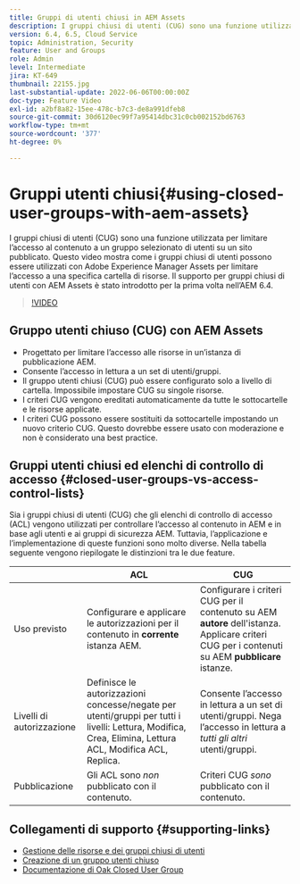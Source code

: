 ```yaml
---
title: Gruppi di utenti chiusi in AEM Assets
description: I gruppi chiusi di utenti (CUG) sono una funzione utilizzata per limitare l’accesso al contenuto a un gruppo selezionato di utenti su un sito pubblicato. Questo video mostra come i gruppi chiusi di utenti possono essere utilizzati con Adobe Experience Manager Assets per limitare l’accesso a una specifica cartella di risorse.
version: 6.4, 6.5, Cloud Service
topic: Administration, Security
feature: User and Groups
role: Admin
level: Intermediate
jira: KT-649
thumbnail: 22155.jpg
last-substantial-update: 2022-06-06T00:00:00Z
doc-type: Feature Video
exl-id: a2bf8a82-15ee-478c-b7c3-de8a991dfeb8
source-git-commit: 30d6120ec99f7a95414dbc31c0cb002152bd6763
workflow-type: tm+mt
source-wordcount: '377'
ht-degree: 0%

---
```


# Gruppi utenti chiusi{#using-closed-user-groups-with-aem-assets}

I gruppi chiusi di utenti (CUG) sono una funzione utilizzata per limitare l’accesso al contenuto a un gruppo selezionato di utenti su un sito pubblicato. Questo video mostra come i gruppi chiusi di utenti possono essere utilizzati con Adobe Experience Manager Assets per limitare l’accesso a una specifica cartella di risorse. Il supporto per gruppi chiusi di utenti con AEM Assets è stato introdotto per la prima volta nell’AEM 6.4.

>[!VIDEO](https://video.tv.adobe.com/v/22155?quality=12&learn=on)

## Gruppo utenti chiuso (CUG) con AEM Assets

* Progettato per limitare l’accesso alle risorse in un’istanza di pubblicazione AEM.
* Consente l’accesso in lettura a un set di utenti/gruppi.
* Il gruppo utenti chiusi (CUG) può essere configurato solo a livello di cartella. Impossibile impostare CUG su singole risorse.
* I criteri CUG vengono ereditati automaticamente da tutte le sottocartelle e le risorse applicate.
* I criteri CUG possono essere sostituiti da sottocartelle impostando un nuovo criterio CUG. Questo dovrebbe essere usato con moderazione e non è considerato una best practice.

## Gruppi utenti chiusi ed elenchi di controllo di accesso {#closed-user-groups-vs-access-control-lists}

Sia i gruppi chiusi di utenti (CUG) che gli elenchi di controllo di accesso (ACL) vengono utilizzati per controllare l’accesso al contenuto in AEM e in base agli utenti e ai gruppi di sicurezza AEM. Tuttavia, l’applicazione e l’implementazione di queste funzioni sono molto diverse. Nella tabella seguente vengono riepilogate le distinzioni tra le due feature.

|                   | ACL | CUG |
| ----------------- | -------------------------------------------------------------------------------------------------------------------------------- | ----------------------------------------------------------------------------------------------------------------------------- |
| Uso previsto | Configurare e applicare le autorizzazioni per il contenuto in **corrente** istanza AEM. | Configurare i criteri CUG per il contenuto su AEM **autore** dell&#39;istanza. Applicare criteri CUG per i contenuti su AEM **pubblicare** istanze. |
| Livelli di autorizzazione | Definisce le autorizzazioni concesse/negate per utenti/gruppi per tutti i livelli: Lettura, Modifica, Crea, Elimina, Lettura ACL, Modifica ACL, Replica. | Consente l’accesso in lettura a un set di utenti/gruppi. Nega l’accesso in lettura a *tutti gli altri* utenti/gruppi. |
| Pubblicazione | Gli ACL sono *non* pubblicato con il contenuto. | Criteri CUG *sono* pubblicato con il contenuto. |

## Collegamenti di supporto {#supporting-links}

* [Gestione delle risorse e dei gruppi chiusi di utenti](https://experienceleague.adobe.com/docs/experience-manager-65/assets/managing/manage-assets.html?lang=en#closed-user-group)
* [Creazione di un gruppo utenti chiuso](https://experienceleague.adobe.com/docs/experience-manager-65/administering/security/cug.html)
* [Documentazione di Oak Closed User Group](https://jackrabbit.apache.org/oak/docs/security/authorization/cug.html)
